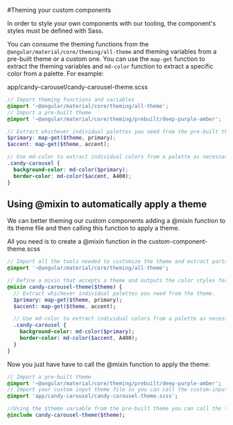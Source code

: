 #Theming your custom components

In order to style your own components with our tooling, the component's styles must be defined with Sass.

You can consume the theming functions from the `@angular/material/core/theming/all-theme` and theming variables from a pre-built theme or a custom one. You can use the `map-get` function to extract the theming variables and `md-color` function to extract a specific color from a palette.
For example:

app/candy-carousel/candy-carousel-theme.scss

```scss
// Import theming functions and variables
@import '~@angular/material/core/theming/all-theme';
// Import a pre-built theme
@import '~@angular/material/core/theming/prebuilt/deep-purple-amber';

// Extract whichever individual palettes you need from the pre-built theme.
$primary: map-get($theme, primary);
$accent: map-get($theme, accent);

// Use md-color to extract individual colors from a palette as necessary.
.candy-carousel {
  background-color: md-color($primary);
  border-color: md-color($accent, A400);
}
```

## Using @mixin to automatically apply a theme
We can better theming our custom components adding a @mixin function to its theme file and then calling this function to apply a theme.

All you need is to create a @mixin function in the custom-component-theme.scss

```sass
// Import all the tools needed to customize the theme and extract parts of it
@import '~@angular/material/core/theming/all-theme';

// Define a mixin that accepts a theme and outputs the color styles for the component.
@mixin candy-carousel-theme($theme) {
  // Extract whichever individual palettes you need from the theme.
  $primary: map-get($theme, primary);
  $accent: map-get($theme, accent);

  // Use md-color to extract individual colors from a palette as necessary.
  .candy-carousel {
    background-color: md-color($primary);
    border-color: md-color($accent, A400);
  }
}
```

Now you just have have to call the @mixin function to apply the theme:

```sass
// Import a pre-built theme
@import '~@angular/material/core/theming/prebuilt/deep-purple-amber';
// Import your custom input theme file so you can call the custom-input-theme function
@import 'app/candy-carousel/candy-carousel-theme.scss';

//Using the $theme variable from the pre-built theme you can call the theming function
@include candy-carousel-theme($theme);
```
